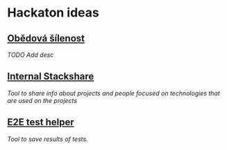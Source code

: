 # Hackaton ideas

## [Obědová šílenost](obedova-silenost.md)
_TODO Add desc_

## [Internal Stackshare](iss.md)
_Tool to share info about projects and people focused on technologies that are used on the projects_

## [E2E test helper](projects/regression_keeper.md)
_Tool to save results of tests._

